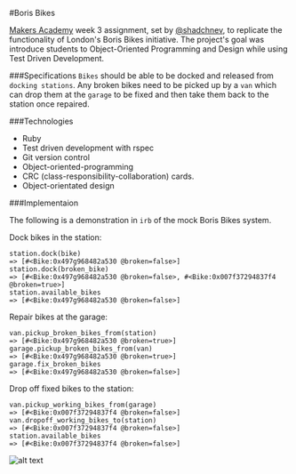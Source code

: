 #Boris Bikes

[Makers Academy](www.makersacademy.com) week 3 assignment, set by [@shadchnev](https://github.com/shadchnev), to replicate the functionality of London's Boris Bikes initiative. The project's goal was introduce students to Object-Oriented Programming and Design while using Test Driven Development.

###Specifications
````Bikes```` should be able to be docked and released from ````docking stations````. Any broken bikes need to be picked up by a ````van```` which can drop them at the ````garage```` to be fixed and then take them back to the station once repaired.


###Technologies

* Ruby
* Test driven development with rspec
* Git version control
* Object-oriented-programming
* CRC (class-responsibility-collaboration) cards.
* Object-orientated design

###Implementaion

The following is a demonstration in ````irb```` of the mock Boris Bikes system.

Dock bikes in the station:

````
station.dock(bike)
=> [#<Bike:0x497g968482a530 @broken=false>]
station.dock(broken_bike)
=> [#<Bike:0x497g968482a530 @broken=false>, #<Bike:0x007f37294837f4 @broken=true>]
station.available_bikes
=> [#<Bike:0x497g968482a530 @broken=false>]
````


Repair bikes at the garage:

````
van.pickup_broken_bikes_from(station)
=> [#<Bike:0x497g968482a530 @broken=true>]
garage.pickup_broken_bikes_from(van)
=> [#<Bike:0x497g968482a530 @broken=true>]
garage.fix_broken_bikes
=> [#<Bike:0x497g968482a530 @broken=false>]
````

Drop off fixed bikes to the station:

````
van.pickup_working_bikes_from(garage)
=> [#<Bike:0x007f37294837f4 @broken=false>]
van.dropoff_working_bikes_to(station)
=> [#<Bike:0x007f37294837f4 @broken=false>]
station.available_bikes
=> [#<Bike:0x007f37294837f4 @broken=false>]
````

![alt text](https://raw.githubusercontent.com/RossHepburn/Boris-Bikes/master/Barclays_Cycle_Hire_bike.jpg   "Boris Bikes")
